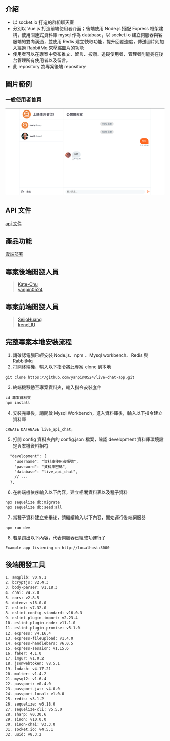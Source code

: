 ## 介紹

<ul>
  <li>以 socket.io 打造的群組聊天室</li>
  <li>分別以 Vue.js 打造前端使用者介面；後端使用 Node.js 搭配 Express 框架建構，使用關連式資料庫 mysql 作為 database，以 socket.io 建立伺服器與客服端的雙向溝通，並使用 Redis 建立快取功能，提升回覆速度，傳送圖片則加入經過 RabbitMq 來壓縮圖片的功能</li>
  <li>使用者可以在專案中發布推文、留言、按讚、追蹤使用者，管理者則能夠在後台管理所有使用者以及留言。</li>
  <li>此 repository 為專案後端 repository</li>
</ul>

## 圖片範例

### 一般使用者首頁

![image](https://github.com/yanpin0524/live-chat-app/blob/main/public/intro.png)

## API 文件

[api 文件](https://www.notion.so/API-166fecbd8f684735af346e816aa26747)

## 產品功能

[雲端部署](https://irene289.github.io/alphatown-vue-socket/#/)<br>

## 專案後端開發人員

> [Kate-Chu](https://github.com/Kate-Chu)<br>
> [yanpin0524](https://github.com/yanpin0524)

## 專案前端開發人員

> [SeijoHuang](https://github.com/SeijoHuang)<br>
> [IreneLIU](https://github.com/Irene289)

## 完整專案本地安裝流程

1. 請確認電腦已經安裝 Node.js、npm 、Mysql workbench、Redis 與 RabbitMq
2. 打開終端機，輸入以下指令將此專案 clone 到本地

```
git clone https://github.com/yanpin0524/live-chat-app.git
```

3. 終端機移動至專案資料夾，輸入指令安裝套件

```
cd 專案資料夾
npm install
```

4. 安裝完畢後，請開啟 Mysql Workbench，進入資料庫後，輸入以下指令建立資料庫

```
CREATE DATABASE live_api_chat;
```

5. 打開 config 資料夾內的 config.json 檔案，確認 development 資料庫環境設定與本機資料相符

```
  "development": {
    "username": "資料庫使用者帳號",
    "password": "資料庫密碼",
    "database": "live_api_chat",
    // ...
  },
```

6. 在終端機依序輸入以下內容，建立相關資料表以及種子資料

```
npx sequelize db:migrate
npx sequelize db:seed:all
```

7. 當種子資料建立完畢後，請繼續輸入以下內容，開始運行後端伺服器

```
npm run dev
```

8. 若是跑出以下內容，代表伺服器已經成功運行了

```
Example app listening on http://localhost:3000
```

## 後端開發工具

    1. amqplib: v0.9.1
    2. bcryptjs: v2.4.3
    3. body-parser: v1.18.3
    4. chai: v4.2.0
    5. cors: v2.8.5
    6. dotenv: v16.0.0
    7. eslint: v7.32.0
    8. eslint-config-standard: v16.0.3
    9. eslint-plugin-import: v2.23.4
    10. eslint-plugin-node: v11.1.0
    11. eslint-plugin-promise: v5.1.0
    12. express: v4.16.4
    13. express-fileupload: v1.4.0
    14. express-handlebars: v6.0.5
    15. express-session: v1.15.6
    16. faker: 4.1.0
    17. imgur: v1.0.2
    18. jsonwebtoken: v8.5.1
    19. lodash: v4.17.21
    20. multer: v1.4.2
    21. mysql2: v1.6.4
    22. passport: v0.4.0
    23. passport-jwt: v4.0.0
    24. passport-local: v1.0.0
    25. redis: v3.1.2
    26. sequelize: v6.18.0
    27. sequelize-cli: v5.5.0
    28. sharp: v0.30.6
    29. sinon: v10.0.0
    30. sinon-chai: v3.3.0
    31. socket.io: v4.5.1
    32. uuid: v8.3.2
